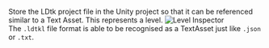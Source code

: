 Store the LDtk project file in the Unity project so that it can be referenced similar to a Text Asset. This represents a level.
![Level Inspector](~/images/LevelInspector.png)  
The `.ldtkl` file format is able to be recognised as a TextAsset just like `.json` or `.txt`. 